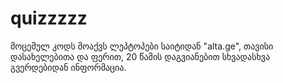 # quizzzzz
მოცემულ კოდს მოაქვს ლეპტოპები საიტიდან "alta.ge", თავისი დასახელებითა და ფერით, 20 წამის დაგვიანებით სხვადასხვა გვერდებიდან ინფორმაცია. 
